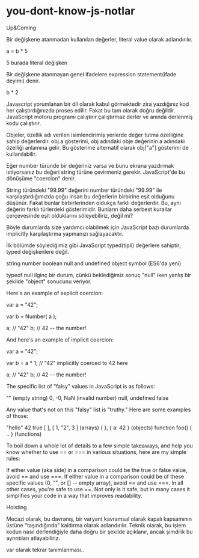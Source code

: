 # you-dont-know-js-notlar

Up&Coming

Bir değişkene atanmadan kullanılan değerler, literal value olarak adlandırılır.

a = b * 5

5 burada literal değişken

Bir değişkene atanmayan genel ifadelere expression statement(ifade deyimi) denir.

b * 2

Javascript yorumlanan bir dil olarak kabul görmektedir zira yazdığınız kod her çalıştırdığınızda proses edilir. Fakat bu tam olarak doğru değildir. JavaScript motoru programı çalıştırır çalıştırmaz derler ve anında derlenmiş kodu çalıştırır.

Objeler, özellik adı verilen isimlendirimiş yerlerde değer tutma özelliğine sahip değerlerdir. obj.a gösterimi, obj adındaki obje değerinin a adındaki özelliği anlamına gelir. Bu gösterime alternatif olarak obj["a"] gösterimi de kullanılabilir.

Eğer number türünde bir değeriniz varsa ve bunu ekrana yazdırmak istiyorsanız bu değeri string türüne çevirmeniz gerekir. JavaScript'de bu dönüşüme "coercion" denir.

String türündeki "99.99" değerini number türündeki "99.99" ile karşılaştırdığımızda çoğu insan bu değerlerin birbirine eşit olduğunu düşünür. Fakat bunlar birbirlerinden oldukça farklı değerlerdir. Bu, aynı değerin farklı türlerdeki gösterimidir. Bunların daha serbest kurallar çerçevesinde eşit olduklarını söleyebiliriz, değil mi?

Böyle durumlarda size yardımcı olabilmek için JavaScript bazı durumlarda implicitly karşılaştırma yapmanızı sağlayacaktır.

İlk bölümde söylediğimiz gibi JavaScript typed(tipli) değerlere sahiptir; typed değişkenlere değil.

string
number
boolean
null and undefined
object
symbol (ES6'da yeni)

typeof null ilginç bir durum, çünkü beklediğimiz sonuç "null" iken yanlış bir şekilde "object" sonucunu veriyor.

Here's an example of explicit coercion:

var a = "42";

var b = Number( a );

a;				// "42"
b;				// 42 -- the number!

And here's an example of implicit coercion:

var a = "42";

var b = a * 1;	// "42" implicitly coerced to 42 here

a;				// "42"
b;				// 42 -- the number!

The specific list of "falsy" values in JavaScript is as follows:

"" (empty string)
0, -0, NaN (invalid number)
null, undefined
false

Any value that's not on this "falsy" list is "truthy." Here are some examples of those:

"hello"
42
true
[ ], [ 1, "2", 3 ] (arrays)
{ }, { a: 42 } (objects)
function foo() { .. } (functions)

To boil down a whole lot of details to a few simple takeaways, and help you know whether to use == or === in various situations, here are my simple rules:

If either value (aka side) in a comparison could be the true or false value, avoid == and use ===.
If either value in a comparison could be of these specific values (0, "", or [] -- empty array), avoid == and use ===.
In all other cases, you're safe to use ==. Not only is it safe, but in many cases it simplifies your code in a way that improves readability.

Hoisting

Mecazi olarak, bu davranış, bir varyant kavramsal olarak kapalı kapsamının üstüne "taşındığında" kaldırma olarak adlandırılır. Teknik olarak, bu işlem kodun nasıl derlendiğiyle daha doğru bir şekilde açıklanır, ancak şimdilik bu ayrıntıları atlayabiliriz.

var olarak tekrar tanımlanması..
